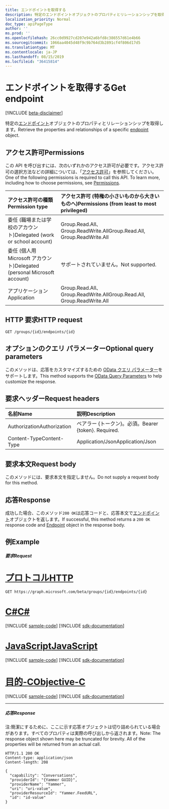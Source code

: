 ```yaml
---
title: エンドポイントを取得する
description: 特定のエンドポイントオブジェクトのプロパティとリレーションシップを取得します。
localization_priority: Normal
doc_type: apiPageType
author: ''
ms.prod: ''
ms.openlocfilehash: 26cc0d9927cd207e942a6bfd8c386557d61e4b66
ms.sourcegitcommit: 1066aa4045d48f9c9b764d3b2891cf4f806d17d5
ms.translationtype: MT
ms.contentlocale: ja-JP
ms.lasthandoff: 08/15/2019
ms.locfileid: "36415814"
---
```

# <a name="get-endpoint"></a><span data-ttu-id="c3994-103">エンドポイントを取得する</span><span class="sxs-lookup"><span data-stu-id="c3994-103">Get endpoint</span></span>

[!INCLUDE [beta-disclaimer](../../includes/beta-disclaimer.md)]

<span data-ttu-id="c3994-104">特定の[エンドポイント](../resources/endpoint.md)オブジェクトのプロパティとリレーションシップを取得します。</span><span class="sxs-lookup"><span data-stu-id="c3994-104">Retrieve the properties and relationships of a specific [endpoint](../resources/endpoint.md) object.</span></span>

## <a name="permissions"></a><span data-ttu-id="c3994-105">アクセス許可</span><span class="sxs-lookup"><span data-stu-id="c3994-105">Permissions</span></span>
<span data-ttu-id="c3994-p101">この API を呼び出すには、次のいずれかのアクセス許可が必要です。アクセス許可の選択方法などの詳細については、「[アクセス許可](/graph/permissions-reference)」を参照してください。</span><span class="sxs-lookup"><span data-stu-id="c3994-p101">One of the following permissions is required to call this API. To learn more, including how to choose permissions, see [Permissions](/graph/permissions-reference).</span></span>


|<span data-ttu-id="c3994-108">アクセス許可の種類</span><span class="sxs-lookup"><span data-stu-id="c3994-108">Permission type</span></span>      | <span data-ttu-id="c3994-109">アクセス許可 (特権の小さいものから大きいものへ)</span><span class="sxs-lookup"><span data-stu-id="c3994-109">Permissions (from least to most privileged)</span></span>              |
|:--------------------|:---------------------------------------------------------|
|<span data-ttu-id="c3994-110">委任 (職場または学校のアカウント)</span><span class="sxs-lookup"><span data-stu-id="c3994-110">Delegated (work or school account)</span></span> | <span data-ttu-id="c3994-111">Group.Read.All、Group.ReadWrite.All</span><span class="sxs-lookup"><span data-stu-id="c3994-111">Group.Read.All, Group.ReadWrite.All</span></span>    |
|<span data-ttu-id="c3994-112">委任 (個人用 Microsoft アカウント)</span><span class="sxs-lookup"><span data-stu-id="c3994-112">Delegated (personal Microsoft account)</span></span> | <span data-ttu-id="c3994-113">サポートされていません。</span><span class="sxs-lookup"><span data-stu-id="c3994-113">Not supported.</span></span>    |
|<span data-ttu-id="c3994-114">アプリケーション</span><span class="sxs-lookup"><span data-stu-id="c3994-114">Application</span></span> | <span data-ttu-id="c3994-115">Group.Read.All、Group.ReadWrite.All</span><span class="sxs-lookup"><span data-stu-id="c3994-115">Group.Read.All, Group.ReadWrite.All</span></span> |

## <a name="http-request"></a><span data-ttu-id="c3994-116">HTTP 要求</span><span class="sxs-lookup"><span data-stu-id="c3994-116">HTTP request</span></span>
<!-- { "blockType": "ignored" } -->
```http
GET /groups/{id}/endpoints/{id}
```
## <a name="optional-query-parameters"></a><span data-ttu-id="c3994-117">オプションのクエリ パラメーター</span><span class="sxs-lookup"><span data-stu-id="c3994-117">Optional query parameters</span></span>
<span data-ttu-id="c3994-118">このメソッドは、応答をカスタマイズするための [OData クエリ パラメーター](https://developer.microsoft.com/graph/docs/concepts/query_parameters)をサポートします。</span><span class="sxs-lookup"><span data-stu-id="c3994-118">This method supports the [OData Query Parameters](https://developer.microsoft.com/graph/docs/concepts/query_parameters) to help customize the response.</span></span>

## <a name="request-headers"></a><span data-ttu-id="c3994-119">要求ヘッダー</span><span class="sxs-lookup"><span data-stu-id="c3994-119">Request headers</span></span>
| <span data-ttu-id="c3994-120">名前</span><span class="sxs-lookup"><span data-stu-id="c3994-120">Name</span></span>      |<span data-ttu-id="c3994-121">説明</span><span class="sxs-lookup"><span data-stu-id="c3994-121">Description</span></span>|
|:----------|:----------|
| <span data-ttu-id="c3994-122">Authorization</span><span class="sxs-lookup"><span data-stu-id="c3994-122">Authorization</span></span>  | <span data-ttu-id="c3994-p102">ベアラー {トークン}。必須。</span><span class="sxs-lookup"><span data-stu-id="c3994-p102">Bearer {token}. Required.</span></span>|
| <span data-ttu-id="c3994-125">Content-Type</span><span class="sxs-lookup"><span data-stu-id="c3994-125">Content-Type</span></span>   | <span data-ttu-id="c3994-126">Application/Json</span><span class="sxs-lookup"><span data-stu-id="c3994-126">Application/Json</span></span> |

## <a name="request-body"></a><span data-ttu-id="c3994-127">要求本文</span><span class="sxs-lookup"><span data-stu-id="c3994-127">Request body</span></span>
<span data-ttu-id="c3994-128">このメソッドには、要求本文を指定しません。</span><span class="sxs-lookup"><span data-stu-id="c3994-128">Do not supply a request body for this method.</span></span>

## <a name="response"></a><span data-ttu-id="c3994-129">応答</span><span class="sxs-lookup"><span data-stu-id="c3994-129">Response</span></span>

<span data-ttu-id="c3994-130">成功した場合、このメソッド`200 OK`は応答コードと、応答本文で[エンドポイント](../resources/endpoint.md)オブジェクトを返します。</span><span class="sxs-lookup"><span data-stu-id="c3994-130">If successful, this method returns a `200 OK` response code and [Endpoint](../resources/endpoint.md) object in the response body.</span></span>
## <a name="example"></a><span data-ttu-id="c3994-131">例</span><span class="sxs-lookup"><span data-stu-id="c3994-131">Example</span></span>
##### <a name="request"></a><span data-ttu-id="c3994-132">要求</span><span class="sxs-lookup"><span data-stu-id="c3994-132">Request</span></span>


# <a name="httptabhttp"></a>[<span data-ttu-id="c3994-133">プロトコル</span><span class="sxs-lookup"><span data-stu-id="c3994-133">HTTP</span></span>](#tab/http)
<!-- {
  "blockType": "request",
  "name": "get_endpoint"
}-->
```http
GET https://graph.microsoft.com/beta/groups/{id}/endpoints/{id}
```
# <a name="ctabcsharp"></a>[<span data-ttu-id="c3994-134">C#</span><span class="sxs-lookup"><span data-stu-id="c3994-134">C#</span></span>](#tab/csharp)
[!INCLUDE [sample-code](../includes/snippets/csharp/get-endpoint-csharp-snippets.md)]
[!INCLUDE [sdk-documentation](../includes/snippets/snippets-sdk-documentation-link.md)]

# <a name="javascripttabjavascript"></a>[<span data-ttu-id="c3994-135">JavaScript</span><span class="sxs-lookup"><span data-stu-id="c3994-135">JavaScript</span></span>](#tab/javascript)
[!INCLUDE [sample-code](../includes/snippets/javascript/get-endpoint-javascript-snippets.md)]
[!INCLUDE [sdk-documentation](../includes/snippets/snippets-sdk-documentation-link.md)]

# <a name="objective-ctabobjc"></a>[<span data-ttu-id="c3994-136">目的-C</span><span class="sxs-lookup"><span data-stu-id="c3994-136">Objective-C</span></span>](#tab/objc)
[!INCLUDE [sample-code](../includes/snippets/objc/get-endpoint-objc-snippets.md)]
[!INCLUDE [sdk-documentation](../includes/snippets/snippets-sdk-documentation-link.md)]

---

##### <a name="response"></a><span data-ttu-id="c3994-137">応答</span><span class="sxs-lookup"><span data-stu-id="c3994-137">Response</span></span>
<span data-ttu-id="c3994-p103">注:簡潔にするために、ここに示す応答オブジェクトは切り詰められている場合があります。すべてのプロパティは実際の呼び出しから返されます。</span><span class="sxs-lookup"><span data-stu-id="c3994-p103">Note: The response object shown here may be truncated for brevity. All of the properties will be returned from an actual call.</span></span>
<!-- {
  "blockType": "response",
  "truncated": true,
  "@odata.type": "microsoft.graph.endpoint"
} -->
```http
HTTP/1.1 200 OK
Content-type: application/json
Content-length: 208

{
  "capability": "Conversations",
  "providerId": "{Yammer GUID}",
  "providerName": "Yammer",
  "uri": "uri-value",
  "providerResourceId": "Yammer.FeedURL",
  "id": "id-value"
}
```

<!-- uuid: 8fcb5dbc-d5aa-4681-8e31-b001d5168d79
2015-10-25 14:57:30 UTC -->
<!--
{
  "type": "#page.annotation",
  "description": "Get Endpoint",
  "keywords": "",
  "section": "documentation",
  "tocPath": "",
  "suppressions": [
  ]
}
-->
